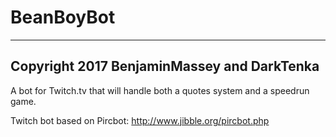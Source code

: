 # BeanBoyBot

-------------------------------------------------
Copyright 2017 BenjaminMassey and DarkTenka
-------------------------------------------------

A bot for Twitch.tv that will handle both a quotes system and a speedrun game.

Twitch bot based on Pircbot: http://www.jibble.org/pircbot.php